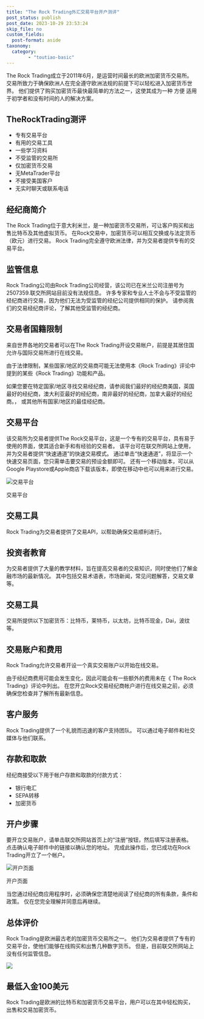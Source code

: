 ```yaml
---
title: "The Rock Trading外汇交易平台开户测评"
post_status: publish
post_date: 2023-10-29 23:53:24
skip_file: no
custom_fields: 
  post-format: aside
taxonomy:
  category:
        - "toutiao-basic"
---
```


The Rock Trading成立于2011年6月，是运营时间最长的欧洲加密货币交易所。 交易所致力于确保欧洲人在完全遵守欧洲法规的前提下可以轻松进入加密货币世界。 他们提供了购买加密货币最快最简单的方法之一，这使其成为一种 方便 适用于初学者和没有时间的人的解决方案。

## TheRockTrading测评

- 专有交易平台
- 有用的交易工具
- 一些学习资料
- 不受监管的交易所
- 仅加密货币交易
- 无MetaTrader平台
- 不接受美国客户
- 无实时聊天或联系电话

## 经纪商简介

The Rock Trading位于意大利米兰，是一种加密货币交易所，可让客户购买和出售比特币及其他虚拟货币。 在Rock交易中，加密货币可以相互交换或与法定货币（欧元）进行交易。 Rock Trading完全遵守欧洲法律，并为交易者提供专有的交易平台。

## 监管信息

Rock Trading公司由Rock Trading公司经营，该公司已在米兰公司注册号为 2507359.联交所网站目前没有法规信息。 许多专家和专业人士不会与不受监管的经纪商进行交易，因为他们无法为受监管的经纪公司提供相同的保护。 请参阅我们的交易经纪商评论，了解其他受监管的经纪商。

## 交易者国籍限制

来自世界各地的交易者可以在The Rock Trading开设交易帐户，前提是其居住国允许与国际交易所进行在线交易。

由于法律限制，某些国家/地区的交易商可能无法使用本《Rock Trading》评论中提到的某些《Rock Trading》功能和产品。

如果您要在特定国家/地区寻找交易经纪商，请参阅我们最好的经纪商美国，英国最好的经纪商，澳大利亚最好的经纪商，南非最好的经纪商，加拿大最好的经纪商。， 或其他所有国家/地区的最佳经纪商。

## 交易平台

该交易所为交易者提供The Rock交易平台，这是一个专有的交易平台，具有易于使用的界面，使其适合新手和有经验的交易者。 该平台可在联交所网站上使用，并为交易者提供“快速通道”的快速交易模式。 通过单击“快速通道”，将显示一个快速交易页面，您只需单击要交易的预设金额即可。 还有一个移动版本，可以从Google Playstore或Apple商店下载该版本，即使在移动中也可以用来进行交易。

![交易平台](https://cdn.fendou.la/funstoutiao/2020/11/The-Rock-Trading-Review-Trading-Platform.jpg "交易平台")

交易平台

## 交易工具

Rock Trading为交易者提供了交易API，以帮助确保交易顺利进行。

## 投资者教育

为交易者提供了大量的教学材料，旨在提高交易者的交易知识，同时使他们了解金融市场的最新情况。 其中包括交易术语表，市场新闻，常见问题解答，交易文章等。

## 交易工具

交易所提供以下加密货币：比特币，莱特币，以太坊，比特币现金，Dai，波纹等。

## 交易账户和费用

Rock Trading允许交易者开设一个真实交易账户以开始在线交易。

由于经纪商费用可能会发生变化，因此可能会有一些额外的费用未在《 The Rock Trading》评论中列出。 在您开立Rock交易经纪商帐户进行在线交易之前，必须确保您检查并了解所有最新信息。

## 客户服务

Rock Trading提供了一个礼貌而迅速的客户支持团队。 可以通过电子邮件和社交媒体与他们联系。

## 存款和取款

经纪商接受以下用于帐户存款和取款的付款方式：

- 银行电汇
- SEPA转移
- 加密货币

## 开户步骤

要开立交易账户，请单击联交所网站首页上的“注册”按钮，然后填写注册表格。 点击确认电子邮件中的链接以确认您的地址。 完成此操作后，您已成功在Rock Trading开立了一个帐户。

![开户页面](https://cdn.fendou.la/funstoutiao/2020/11/The-Rock-Trading-Review-Account-Opening-Page-399x1024.jpg "开户页面")

开户页面

当您通过经纪商应用程序时，必须确保您清楚地阅读了经纪商的所有条款，条件和政策。 仅在您完全理解并同意后再继续。

## 总体评价

Rock Trading是欧洲最古老的加密货币交易所之一。 他们为交易者提供了专有的交易平台，使他们能够在线购买和出售几种数字货币。 但是，目前联交所网站上没有任何监管信息。

![](https://cdn.fendou.la/funstoutiao/2020/11/The-Rock-Trading-Logo.png)

## 最低入金100美元

Rock Trading是欧洲的比特币和加密货币交易平台，用户可以在其中轻松购买，出售和交易加密货币。
